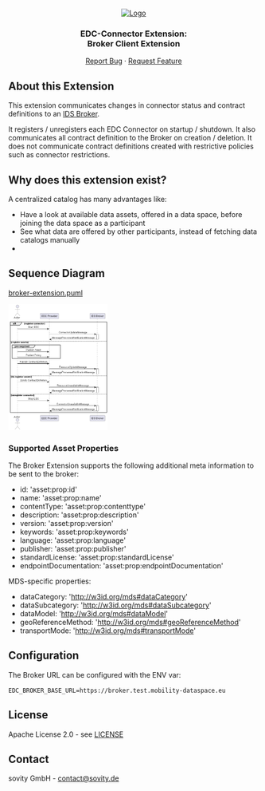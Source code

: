<!-- PROJECT LOGO -->
<br />
<div align="center">
  <a href="https://github.com/sovity/edc-extensions">
    <img src="https://raw.githubusercontent.com/sovity/edc-ui/main/src/assets/images/sovity_logo.svg" alt="Logo" width="300">
  </a>

<h3 align="center">EDC-Connector Extension:<br />Broker Client Extension</h3>

  <p align="center">
    <a href="https://github.com/sovity/edc-extensions/issues/new?template=bug_report.md">Report Bug</a>
    ·
    <a href="https://github.com/sovity/edc-extensions/issues/new?template=feature_request.md">Request Feature</a>
  </p>
</div>

## About this Extension

This extension communicates changes in connector status and contract definitions to
an [IDS Broker](https://catalog.test.mobility-dataspace.eu/).

It registers / unregisters each EDC Connector on startup / shutdown. It also communicates all contract definition to the
Broker on creation / deletion. It does not communicate contract definitions created with restrictive policies such as
connector restrictions.

## Why does this extension exist?

A centralized catalog has many advantages like:
- Have a look at available data assets, offered in a data space, before joining the data space as a participant
- See what data are offered by other participants, instead of fetching data catalogs manually
-

## Sequence Diagram

[broker-extension.puml](docs/broker-extension.puml)

<img src="./docs/broker-extension.png" alt="EDC IDS Broker Extension Sequence Diagram" width="200" />


### Supported Asset Properties
The Broker Extension supports the following additional meta information to be sent to the broker:
- id: 'asset:prop:id'
- name: 'asset:prop:name'
- contentType: 'asset:prop:contenttype'
- description: 'asset:prop:description'
- version: 'asset:prop:version'
- keywords: 'asset:prop:keywords'
- language: 'asset:prop:language'
- publisher: 'asset:prop:publisher'
- standardLicense: 'asset:prop:standardLicense'
- endpointDocumentation: 'asset:prop:endpointDocumentation'

MDS-specific properties:
- dataCategory: 'http://w3id.org/mds#dataCategory'
- dataSubcategory: 'http://w3id.org/mds#dataSubcategory'
- dataModel: 'http://w3id.org/mds#dataModel'
- geoReferenceMethod: 'http://w3id.org/mds#geoReferenceMethod'
- transportMode: 'http://w3id.org/mds#transportMode'


## Configuration

The Broker URL can be configured with the ENV var:

```dotenv
EDC_BROKER_BASE_URL=https://broker.test.mobility-dataspace.eu
```

## License

Apache License 2.0 - see [LICENSE](../../LICENSE)

## Contact

sovity GmbH - contact@sovity.de
